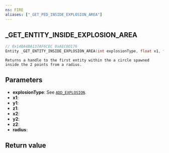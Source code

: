 ```yaml
---
ns: FIRE
aliases: ["_GET_PED_INSIDE_EXPLOSION_AREA"]
---
```

## _GET_ENTITY_INSIDE_EXPLOSION_AREA

```c
// 0x14BA4BA137AF6CEC 0xAEC0D176
Entity _GET_ENTITY_INSIDE_EXPLOSION_AREA(int explosionType, float x1, float y1, float z1, float x2, float y2, float z2, float radius);
```

```
Returns a handle to the first entity within the a circle spawned inside the 2 points from a radius.
```

## Parameters
* **explosionType**: See [`ADD_EXPLOSION`](#_0xE3AD2BDBAEE269AC).
* **x1**: 
* **y1**: 
* **z1**: 
* **x2**: 
* **y2**: 
* **z2**: 
* **radius**: 

## Return value

